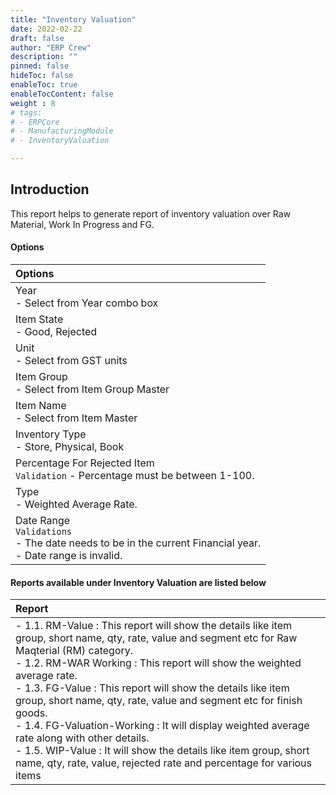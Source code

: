 ```yaml
---
title: "Inventory Valuation"
date: 2022-02-22
draft: false
author: "ERP Crew"
description: ""
pinned: false
hideToc: false
enableToc: true
enableTocContent: false
weight : 8
# tags: 
# - ERPCore 
# - ManufacturingModule
# - InventoryValuation

---
```


## Introduction

This report helps to generate report of inventory valuation over Raw Material, Work In Progress and FG.


#### Options

|Options|   
  |:------|
  | Year <br> - Select from Year combo box
  | Item State <br> - Good, Rejected
  | Unit <br> - Select from GST units
  | Item Group <br> - Select from Item Group Master
  | Item Name <br> - Select from Item Master
  | Inventory Type <br> - Store, Physical, Book
  | Percentage For Rejected Item <br> `Validation` - Percentage must be between 1-100.
  | Type <br> - Weighted Average Rate.
  | Date Range <br> `Validations` <br>- The date needs to be in the current Financial year. <br> - Date range is invalid.

  <!--   | Percentage For Rejected Item <br> `Validation` - Percentage must be between 1-100.
  | Date Range <br> `Validations` - Date is outside FY <br> - Date range is invalid. -->


#### Reports available under Inventory Valuation are listed below

|Report|   
  |:------|
  | - 1.1. RM-Value : This report will show the details like item group, short name, qty, rate, value and segment etc for Raw Maqterial (RM) category. <br> - 1.2. RM-WAR Working : This report will show the weighted average rate. <br> - 1.3. FG-Value : This report will show the details like item group, short name, qty, rate, value and segment etc for finish goods. <br> - 1.4. FG-Valuation-Working : It will display weighted average rate along with other details. <br> - 1.5. WIP-Value : It will show the details like item group, short name, qty, rate, value, rejected rate and percentage for various items